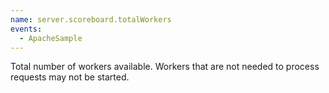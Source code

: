 ```yaml
---
name: server.scoreboard.totalWorkers
events:
  - ApacheSample
---
```


Total number of workers available. Workers that are not needed to process requests may not be started.
